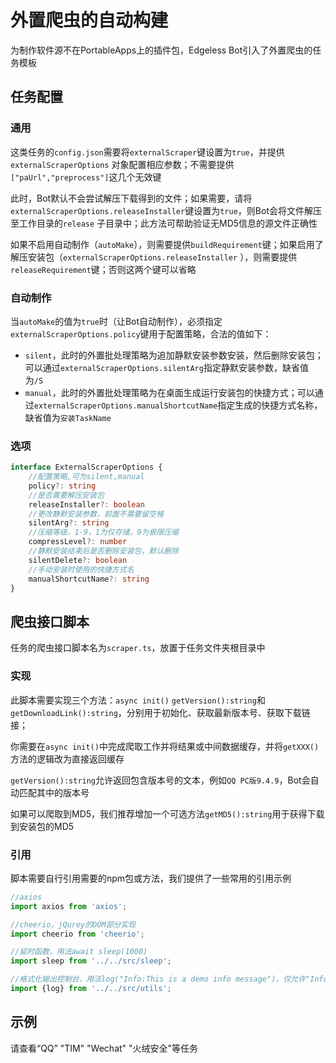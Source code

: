 # 外置爬虫的自动构建

为制作软件源不在PortableApps上的插件包，Edgeless Bot引入了外置爬虫的任务模板

## 任务配置

### 通用

这类任务的`config.json`需要将`externalScraper`键设置为`true`，并提供`externalScraperOptions`
对象配置相应参数；不需要提供`["paUrl","preprocess"]`这几个无效键

此时，Bot默认不会尝试解压下载得到的文件；如果需要，请将`externalScraperOptions.releaseInstaller`键设置为`true`，则Bot会将文件解压至工作目录的`release`
子目录中；此方法可帮助验证无MD5信息的源文件正确性

如果不启用自动制作（`autoMake`），则需要提供`buildRequirement`键；如果启用了解压安装包（`externalScraperOptions.releaseInstaller`
），则需要提供`releaseRequirement`键；否则这两个键可以省略

### 自动制作

当`autoMake`的值为`true`时（让Bot自动制作），必须指定`externalScraperOptions.policy`键用于配置策略，合法的值如下：

* `silent`，此时的外置批处理策略为追加静默安装参数安装，然后删除安装包；可以通过`externalScraperOptions.silentArg`指定静默安装参数，缺省值为`/S`
* `manual`，此时的外置批处理策略为在桌面生成运行安装包的快捷方式；可以通过`externalScraperOptions.manualShortcutName`指定生成的快捷方式名称，缺省值为`安装TaskName`

### 选项

```typescript
interface ExternalScraperOptions {
    //配置策略,可为silent,manual
    policy?: string
    //是否需要解压安装包
    releaseInstaller?: boolean
    //更改静默安装参数，前面不需要留空格
    silentArg?: string
    //压缩等级，1-9，1为仅存储，9为极限压缩
    compressLevel?: number
    //静默安装结束后是否删除安装包，默认删除
    silentDelete?: boolean
    //手动安装时使用的快捷方式名
    manualShortcutName?: string
}
```

## 爬虫接口脚本

任务的爬虫接口脚本名为`scraper.ts`，放置于任务文件夹根目录中

### 实现

此脚本需要实现三个方法：`async init()` `getVersion():string`和`getDownloadLink():string`，分别用于初始化、获取最新版本号、获取下载链接；

你需要在`async init()`中完成爬取工作并将结果或中间数据缓存，并将`getXXX()`方法的逻辑改为直接返回缓存

`getVersion():string`允许返回包含版本号的文本，例如`QQ PC版9.4.9`，Bot会自动匹配其中的版本号

如果可以爬取到MD5，我们推荐增加一个可选方法`getMD5():string`用于获得下载到安装包的MD5

### 引用

脚本需要自行引用需要的npm包或方法，我们提供了一些常用的引用示例

```typescript
//axios
import axios from 'axios';

//cheerio，jQurey的DOM部分实现
import cheerio from 'cheerio';

//延时函数，用法await sleep(1000)
import sleep from '../../src/sleep';

//格式化输出控制台，用法log("Info:This is a demo info message")，仅允许"Info"、"Warning"、"Error"三种开头
import {log} from '../../src/utils';
```

## 示例

请查看“QQ” "TIM" "Wechat" "火绒安全"等任务

